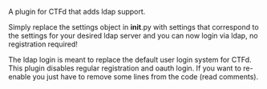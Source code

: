 A plugin for CTFd that adds ldap support.

Simply replace the settings object in __init__.py with settings that correspond to the settings for your desired ldap server and you can now login via ldap, no registration required!

The ldap login is meant to replace the default user login system for CTFd. This plugin disables regular registration and oauth login. If you want to re-enable you just have to remove some lines from the code (read comments).